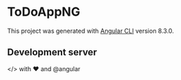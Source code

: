 # ToDoAppNG

This project was generated with [Angular CLI](https://github.com/angular/angular-cli) version 8.3.0.

## Development server

</> with ♥ and @angular
